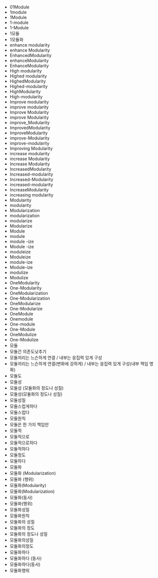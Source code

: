 ﻿- 01Module
- 1module
- 1Module
- 1-module
- 1-Module
- 1모듈
- 1모듈화
- enhance modularity
- enhance Modularity
- EnhancedModularity
- enhanceModularity
- EnhanceModularity
- High modularity
- Highed modularity
- HighedModularity
- Highed-modularity
- HighModularity
- High-modularity
- Improve modularity
- improve modularity
- Improve Modularity
- improve Modularity
- improve_Modularity
- ImprovedModularity
- ImproveModularity
- improve-Modularity
- improve-modularity
- Improving Modularity
- increase modularity
- increase Modularity
- Increase Modularity
- IncreasedModularity
- Increased-modularity
- Increased-Modularity
- increased-modularity
- IncreaseModularity
- increasing modularity
- Modularity
- modularity
- Modularization
- modularization
- modularize
- Modularize
- Module
- module
- module -ize
- Module -ize
- moduleize
- Moduleize
- module-ize
- Module-ize
- modulize
- Modulize
- OneModularity
- One-Modularity
- OneModularization
- One-Modularization
- OneModularize
- One-Modularize
- OneModule
- Onemodule
- One-module
- One-Module
- OneModulize
- One-Modulize
- 모듈
- 모듈간 의존도낮추기
- 모듈끼리는 느슨하게 연결 / 내부는 응집력 있게 구성
- 모듈끼리는 느슨하게 연결(변화에 강하게) / 내부는 응집력 있게 구성(내부 책임 명확)
- 모듈도
- 모듈성
- 모듈성 (모듈화의 정도나 성질)
- 모듈성(모듈화의 정도나 성질)
- 모듈성질
- 모듈스럽게하다
- 모듈스럽다
- 모듈원칙
- 모듈은 한 가지 책임만
- 모듈적
- 모듈적으로
- 모듈적으로하다
- 모듈적하다
- 모듈정도
- 모듈하다
- 모듈화
- 모듈화 (Modularization)
- 모듈화 (행위)
- 모듈화(Modularity)
- 모듈화(Modularization)
- 모듈화(동사)
- 모듈화(행위)
- 모듈화성질
- 모듈화원칙
- 모듈화의 성질
- 모듈화의 정도
- 모듈화의 정도나 성질
- 모듈화의성질
- 모듈화의정도
- 모듈화하다
- 모듈화하다 (동사)
- 모듈화하다(동사)
- 모듈화행위
